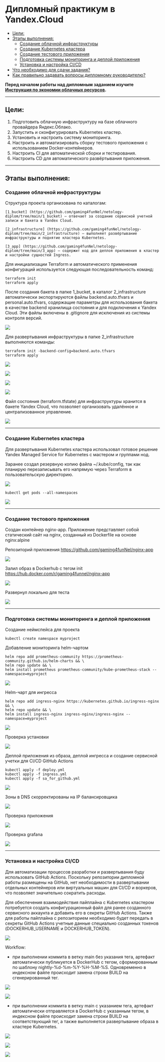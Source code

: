 # Дипломный практикум в Yandex.Cloud
  * [Цели:](#цели)
  * [Этапы выполнения:](#этапы-выполнения)
     * [Создание облачной инфраструктуры](#создание-облачной-инфраструктуры)
     * [Создание Kubernetes кластера](#создание-kubernetes-кластера)
     * [Создание тестового приложения](#создание-тестового-приложения)
     * [Подготовка cистемы мониторинга и деплой приложения](#подготовка-cистемы-мониторинга-и-деплой-приложения)
     * [Установка и настройка CI/CD](#установка-и-настройка-cicd)
  * [Что необходимо для сдачи задания?](#что-необходимо-для-сдачи-задания)
  * [Как правильно задавать вопросы дипломному руководителю?](#как-правильно-задавать-вопросы-дипломному-руководителю)

**Перед началом работы над дипломным заданием изучите [Инструкция по экономии облачных ресурсов](https://github.com/netology-code/devops-materials/blob/master/cloudwork.MD).**

---
## Цели:

1. Подготовить облачную инфраструктуру на базе облачного провайдера Яндекс.Облако.
2. Запустить и сконфигурировать Kubernetes кластер.
3. Установить и настроить систему мониторинга.
4. Настроить и автоматизировать сборку тестового приложения с использованием Docker-контейнеров.
5. Настроить CI для автоматической сборки и тестирования.
6. Настроить CD для автоматического развёртывания приложения.

---
## Этапы выполнения:


### Создание облачной инфраструктуры

Структура проекта организована по каталогам:

    [1_bucket] (https://github.com/gaming4funNel/netology-diplom/tree/main/1_bucket) — отвечает за создание сервисной учетной записи и бакета в Yandex Cloud.

    [2_infrastructure] (https://github.com/gaming4funNel/netology-diplom/tree/main/2_infrastructure) — выполняет развёртывание инфраструктуры и поднятие кластера Kubernetes.

    [3_app] (https://github.com/gaming4funNel/netology-diplom/tree/main/3_app) — содержит код для деплоя приложения в кластер и настройки сущностей Ingress.

Для инициализации Terraform и автоматического применения конфигураций используется следующая последовательность команд:

```
terraform init
terraform apply
```

После создания бакета в папке 1_bucket, в каталог 2_infrastructure автоматически экспортируются файлы backend.auto.tfvars и personal.auto.tfvars, содержащие параметры для использования бакета в качестве backend хранилища состояния и для подключения к Yandex Cloud. Эти файлы включены в .gitignore для исключения из системы контроля версий.

![](1_terraform_bucket_apply.png)

Для развертывания инфраструктуры в папке 2_infrastructure выполняются команды:

```
terraform init -backend-config=backend.auto.tfvars
terraform apply
```
![](1_terraform_infrastructure_apply.png)

![](1_terraform_infrastructure.png)

![](1_terraform_infrastructure_apply_vm.png)

![](1_terraform_infrastructure_k8s.png)

Файл состояния (terraform.tfstate) для инфраструктуры хранится в бакете Yandex Cloud, что позволяет организовать удалённое и централизованное управление.

![](1_terraform_infrastructure_tfstate.png)

<!-- Для начала необходимо подготовить облачную инфраструктуру в ЯО при помощи [Terraform](https://www.terraform.io/).

Особенности выполнения:

- Бюджет купона ограничен, что следует иметь в виду при проектировании инфраструктуры и использовании ресурсов;
Для облачного k8s используйте региональный мастер(неотказоустойчивый). Для self-hosted k8s минимизируйте ресурсы ВМ и долю ЦПУ. В обоих вариантах используйте прерываемые ВМ для worker nodes.

Предварительная подготовка к установке и запуску Kubernetes кластера.

1. Создайте сервисный аккаунт, который будет в дальнейшем использоваться Terraform для работы с инфраструктурой с необходимыми и достаточными правами. Не стоит использовать права суперпользователя
2. Подготовьте [backend](https://developer.hashicorp.com/terraform/language/backend) для Terraform:  
   а. Рекомендуемый вариант: S3 bucket в созданном ЯО аккаунте(создание бакета через TF)
   б. Альтернативный вариант:  [Terraform Cloud](https://app.terraform.io/)
3. Создайте конфигурацию Terrafrom, используя созданный бакет ранее как бекенд для хранения стейт файла. Конфигурации Terraform для создания сервисного аккаунта и бакета и основной инфраструктуры следует сохранить в разных папках.
4. Создайте VPC с подсетями в разных зонах доступности.
5. Убедитесь, что теперь вы можете выполнить команды `terraform destroy` и `terraform apply` без дополнительных ручных действий.
6. В случае использования [Terraform Cloud](https://app.terraform.io/) в качестве [backend](https://developer.hashicorp.com/terraform/language/backend) убедитесь, что применение изменений успешно проходит, используя web-интерфейс Terraform cloud.

Ожидаемые результаты:

1. Terraform сконфигурирован и создание инфраструктуры посредством Terraform возможно без дополнительных ручных действий, стейт основной конфигурации сохраняется в бакете или Terraform Cloud
2. Полученная конфигурация инфраструктуры является предварительной, поэтому в ходе дальнейшего выполнения задания возможны изменения. -->
---
### Создание Kubernetes кластера

Для развертывания Kubernetes кластера использовал готовое решение Yandex Managed Service for Kubernetes с мастером и группами нод.

Заранее создал резервную копию файла ~/.kube/config, так как планирую перезаписывать его напрямую через Terraform в пользовательскую директорию.

![](2_terraform_kubeconfig.png)

```
kubectl get pods --all-namespaces
```

![](2_kubectl.png)

<!-- На этом этапе необходимо создать [Kubernetes](https://kubernetes.io/ru/docs/concepts/overview/what-is-kubernetes/) кластер на базе предварительно созданной инфраструктуры.   Требуется обеспечить доступ к ресурсам из Интернета.

Это можно сделать двумя способами:

1. Рекомендуемый вариант: самостоятельная установка Kubernetes кластера.  
   а. При помощи Terraform подготовить как минимум 3 виртуальных машины Compute Cloud для создания Kubernetes-кластера. Тип виртуальной машины следует выбрать самостоятельно с учётом требовании к производительности и стоимости. Если в дальнейшем поймете, что необходимо сменить тип инстанса, используйте Terraform для внесения изменений.  
   б. Подготовить [ansible](https://www.ansible.com/) конфигурации, можно воспользоваться, например [Kubespray](https://kubernetes.io/docs/setup/production-environment/tools/kubespray/)  
   в. Задеплоить Kubernetes на подготовленные ранее инстансы, в случае нехватки каких-либо ресурсов вы всегда можете создать их при помощи Terraform.
2. Альтернативный вариант: воспользуйтесь сервисом [Yandex Managed Service for Kubernetes](https://cloud.yandex.ru/services/managed-kubernetes)  
  а. С помощью terraform resource для [kubernetes](https://registry.terraform.io/providers/yandex-cloud/yandex/latest/docs/resources/kubernetes_cluster) создать **региональный** мастер kubernetes с размещением нод в разных 3 подсетях      
  б. С помощью terraform resource для [kubernetes node group](https://registry.terraform.io/providers/yandex-cloud/yandex/latest/docs/resources/kubernetes_node_group)
  
Ожидаемый результат:

1. Работоспособный Kubernetes кластер.
2. В файле `~/.kube/config` находятся данные для доступа к кластеру.
3. Команда `kubectl get pods --all-namespaces` отрабатывает без ошибок. -->

---
### Создание тестового приложения

<!--Для перехода к следующему этапу необходимо подготовить тестовое приложение, эмулирующее основное приложение разрабатываемое вашей компанией.

Способ подготовки:

1. Рекомендуемый вариант:  
   а. Создайте отдельный git репозиторий с простым nginx конфигом, который будет отдавать статические данные.  
   б. Подготовьте Dockerfile для создания образа приложения.  
2. Альтернативный вариант:  
   а. Используйте любой другой код, главное, чтобы был самостоятельно создан Dockerfile.

Ожидаемый результат:

1. Git репозиторий с тестовым приложением и Dockerfile.
2. Регистри с собранным docker image. В качестве регистри может быть DockerHub или [Yandex Container Registry](https://cloud.yandex.ru/services/container-registry), созданный также с помощью terraform.-->

Создан контейнер nginx-app. Приложение представляет собой статический сайт на nginx, созданный из Dockerfile на основе nginx:alpine

Репозиторий приложения https://github.com/gaming4funNel/nginx-app

![](3_docker_build_run.png)

Залил образ в Dockerhub с тегом init https://hub.docker.com/r/gaming4funnel/nginx-app

![](3_docker_pull_dockerhub.png)

Развернул локально для теста

![](3_docker_test_app.png)

---
### Подготовка cистемы мониторинга и деплой приложения

Создание неймспейса для проекта

```
kubectl create namespace myproject
```

Добавление мониторинга helm-чартом

```
helm repo add prometheus-community https://prometheus-community.github.io/helm-charts && \
helm repo update && \
helm install prometheus prometheus-community/kube-prometheus-stack --namespace=myproject
```

![](4_monitoring_chart.png)

Helm-чарт для ингресса

```
helm repo add ingress-nginx https://kubernetes.github.io/ingress-nginx && \
helm repo update && \
helm install ingress-nginx ingress-nginx/ingress-nginx --namespace=myproject
```

![](4_ingress_chart.png)

Проверка установки

![](4_check_services.png)

Деплой приложения из образа, деплой ингресса и создание сервисной учетки для CI/CD GitHub Actions

```
kubectl apply -f deploy.yml
kubectl apply -f ingress.yml
kubectl apply -f sa_for_github.yml
```

![](4_app_apply.png)

Зоны в DNS скорректированы на IP балансировщика

![](4_dns_records.png)

Проверка приложения

![](4_test_app.png)

Проверка grafana

![](4_test_grafana.png)

<!-- Уже должны быть готовы конфигурации для автоматического создания облачной инфраструктуры и поднятия Kubernetes кластера.  
Теперь необходимо подготовить конфигурационные файлы для настройки нашего Kubernetes кластера.

Цель:
1. Задеплоить в кластер [prometheus](https://prometheus.io/), [grafana](https://grafana.com/), [alertmanager](https://github.com/prometheus/alertmanager), [экспортер](https://github.com/prometheus/node_exporter) основных метрик Kubernetes.
2. Задеплоить тестовое приложение, например, [nginx](https://www.nginx.com/) сервер отдающий статическую страницу.

Способ выполнения:
1. Воспользоваться пакетом [kube-prometheus](https://github.com/prometheus-operator/kube-prometheus), который уже включает в себя [Kubernetes оператор](https://operatorhub.io/) для [grafana](https://grafana.com/), [prometheus](https://prometheus.io/), [alertmanager](https://github.com/prometheus/alertmanager) и [node_exporter](https://github.com/prometheus/node_exporter). Альтернативный вариант - использовать набор helm чартов от [bitnami](https://github.com/bitnami/charts/tree/main/bitnami).

### Деплой инфраструктуры в terraform pipeline -->

<!-- 1. Если на первом этапе вы не воспользовались [Terraform Cloud](https://app.terraform.io/), то задеплойте и настройте в кластере [atlantis](https://www.runatlantis.io/) для отслеживания изменений инфраструктуры. Альтернативный вариант 3 задания: вместо Terraform Cloud или atlantis настройте на автоматический запуск и применение конфигурации terraform из вашего git-репозитория в выбранной вами CI-CD системе при любом комите в main ветку. Предоставьте скриншоты работы пайплайна из CI/CD системы.

Ожидаемый результат:
1. Git репозиторий с конфигурационными файлами для настройки Kubernetes.
2. Http доступ на 80 порту к web интерфейсу grafana.
3. Дашборды в grafana отображающие состояние Kubernetes кластера.
4. Http доступ на 80 порту к тестовому приложению.
5. Atlantis или terraform cloud или ci/cd-terraform -->
---
### Установка и настройка CI/CD

Для автоматизации процессов разработки и развертывания буду использовать GitHub Actions. Поскольку репозитории дипломной работы размещены на GitHub, нет необходимости в развертывании отдельных контейнеров или виртуальных машин для CI/CD и воркеров, что позволяет значительно сократить расходы. 

Для обеспечения взаимодействия пайплайна с Kubernetes кластером потребуется создать конфигурационный файл для ранее созданного сервисного аккаунта и добавить его в секреты GitHub Actions. Также для работы пайплайна с репозиторием необходимо будет передать в секреты GitHub Actions учетные данные специально созданных токенов (DOCKERHUB_USERNAME и DOCKERHUB_TOKEN).

![](5_creds_actions.png)

Workflow:

- при выполнении коммита в ветку main без указания тега, артефакт автоматически публикуется в DockerHub с тегом, сформированным по шаблону nightly-%d-%m-%Y-%H-%M-%S. Одновременно в индексном файле происходит замена строки BUILD на сгенерированный тег.

![](5_actions_build_no_tag.png)

![](5_actions_build_dockerhub_no_tag.png)

- при выполнении коммита в ветку main с указанием тега, артефакт автоматически отправляется в DockerHub с указанным тегом, в индексном файле происходит замена строки BUILD на соответствующий тег, а также выполняется развертывание образа в кластере Kubernetes.

![](5_actions_build_deploy_tag.png)

![](5_actions_build_deploy_dockerhub_tag.png)

![](5_actions_app_tag.png)

<!-- Осталось настроить ci/cd систему для автоматической сборки docker image и деплоя приложения при изменении кода.

Цель:

1. Автоматическая сборка docker образа при коммите в репозиторий с тестовым приложением.
2. Автоматический деплой нового docker образа.

Можно использовать [teamcity](https://www.jetbrains.com/ru-ru/teamcity/), [jenkins](https://www.jenkins.io/), [GitLab CI](https://about.gitlab.com/stages-devops-lifecycle/continuous-integration/) или GitHub Actions.

Ожидаемый результат:

1. Интерфейс ci/cd сервиса доступен по http.
2. При любом коммите в репозиторие с тестовым приложением происходит сборка и отправка в регистр Docker образа.
3. При создании тега (например, v1.0.0) происходит сборка и отправка с соответствующим label в регистри, а также деплой соответствующего Docker образа в кластер Kubernetes.

---
## Что необходимо для сдачи задания? -->

<!-- 1. Репозиторий с конфигурационными файлами Terraform и готовность продемонстрировать создание всех ресурсов с нуля.
2. Пример pull request с комментариями созданными atlantis'ом или снимки экрана из Terraform Cloud или вашего CI-CD-terraform pipeline.
3. Репозиторий с конфигурацией ansible, если был выбран способ создания Kubernetes кластера при помощи ansible.
4. Репозиторий с Dockerfile тестового приложения и ссылка на собранный docker image.
5. Репозиторий с конфигурацией Kubernetes кластера.
6. Ссылка на тестовое приложение и веб интерфейс Grafana с данными доступа.
7. Все репозитории рекомендуется хранить на одном ресурсе (github, gitlab) -->

